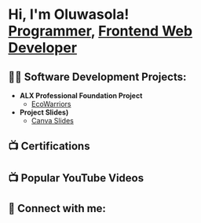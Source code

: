 <h1>Hi, I'm Oluwasola! <br/><a href="https://github.com/joshmadakor1">Programmer</a>, 
<a href="https://www.linkedin.com/in/joshmadakor/">Frontend Web Developer</a></h1>

<h2>👨‍💻 Software Development Projects:</h2>

- <b>ALX Professional Foundation Project</b>
  - [EcoWarriors](https://github.com/Sabi170/EcoWarriors/blob/main/README.md)
- <b> Project Slides)</b>
  - [Canva Slides](https://www.canva.com/design/DAGlyMiLeMk/qCvVu0jgtHnrQylLO61gEg/edit?utm_content=DAGlyMiLeMk&utm_campaign=designshare&utm_medium=link2&utm_source=sharebutton)</b></i>

<h2>📺 Certifications</h2>

<h2>📺 Popular YouTube Videos</h2>



<h2> 🤳 Connect with me:</h2>


